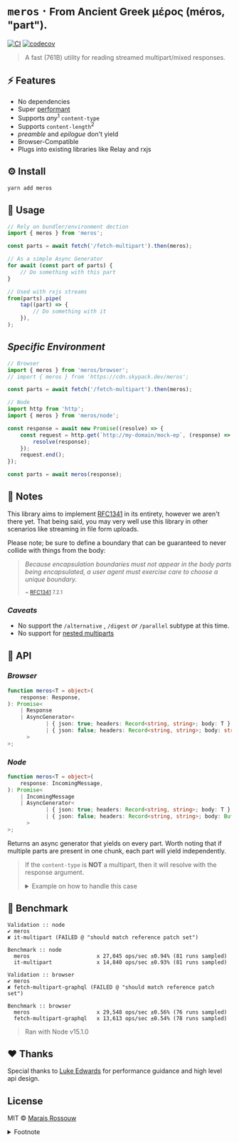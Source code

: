 # `meros` &middot; <small>From Ancient Greek μέρος (méros, "part").</small>

[![CI](https://img.shields.io/github/workflow/status/maraisr/meros/CI/main)](https://github.com/maraisr/meros/actions?query=workflow:CI+branch:main)
[![codecov](https://img.shields.io/codecov/c/gh/maraisr/meros/main?token=dAoRt2GoQn)](https://codecov.io/gh/maraisr/meros)

> A fast (761B) utility for reading streamed multipart/mixed responses.

## ⚡ Features

-   No dependencies
-   Super [performant](#-benchmark)
-   Supports _any_<sup>1</sup> `content-type`
-   Supports `content-length`<sup>2</sup>
-   _preamble_ and _epilogue_ don't yield
-   Browser-Compatible
-   Plugs into existing libraries like Relay and rxjs

## ⚙️ Install

```sh
yarn add meros
```

## 🚀 Usage

```ts
// Rely on bundler/environment dection
import { meros } from 'meros';

const parts = await fetch('/fetch-multipart').then(meros);

// As a simple Async Generator
for await (const part of parts) {
	// Do something with this part
}

// Used with rxjs streams
from(parts).pipe(
	tap((part) => {
		// Do something with it
	}),
);
```

## _Specific Environment_

```ts
// Browser
import { meros } from 'meros/browser';
// import { meros } from 'https://cdn.skypack.dev/meros';

const parts = await fetch('/fetch-multipart').then(meros);

// Node
import http from 'http';
import { meros } from 'meros/node';

const response = await new Promise((resolve) => {
	const request = http.get(`http://my-domain/mock-ep`, (response) => {
		resolve(response);
	});
	request.end();
});

const parts = await meros(response);
```

## 🎒 Notes

This library aims to implement [RFC1341] in its entirety, however we aren't
there yet. That being said, you may very well use this library in other
scenarios like streaming in file form uploads.

Please note; be sure to define a boundary that can be guaranteed to never
collide with things from the body:

> _Because encapsulation boundaries must not appear in the body parts being
> encapsulated, a user agent must exercise care to choose a unique boundary._
>
> <small>~ [RFC1341] 7.2.1</small>

### _Caveats_

-   No support the `/alternative` , `/digest` _or_ `/parallel` subtype at this
    time.
-   No support for
    [nested multiparts](https://tools.ietf.org/html/rfc1341#appendix-C)

## 🔎 API

### _Browser_

```ts
function meros<T = object>(
	response: Response,
): Promise<
	| Response
	| AsyncGenerator<
			| { json: true; headers: Record<string, string>; body: T }
			| { json: false; headers: Record<string, string>; body: string }
	  >
>;
```

### _Node_

```ts
function meros<T = object>(
	response: IncomingMessage,
): Promise<
	| IncomingMessage
	| AsyncGenerator<
			| { json: true; headers: Record<string, string>; body: T }
			| { json: false; headers: Record<string, string>; body: Buffer }
	  >
>;
```

Returns an async generator that yields on every part. Worth noting that if
multiple parts are present in one chunk, each part will yield independently.

> If the `content-type` is **NOT** a multipart, then it will resolve with the
> response argument.
>
> <details>
> <summary>Example on how to handle this case</summary>
>
> ```ts
> import { meros } from 'meros';
>
> const response = await fetch('/fetch-multipart'); // Assume this returns json
> const parts = await meros(response);
>
> if (parts[Symbol.asyncIterator] < 'u') {
> 	for await (const part of parts) {
> 		// Do something with this part
> 	}
> } else {
> 	const data = await parts.json();
> }
> ```
>
> </details>

## 💨 Benchmark

```
Validation :: node
✔ meros
✘ it-multipart (FAILED @ "should match reference patch set")

Benchmark :: node
  meros                     x 27,045 ops/sec ±0.94% (81 runs sampled)
  it-multipart              x 14,840 ops/sec ±0.93% (81 runs sampled)

Validation :: browser
✔ meros
✘ fetch-multipart-graphql (FAILED @ "should match reference patch set")

Benchmark :: browser
  meros                     x 29,548 ops/sec ±0.56% (76 runs sampled)
  fetch-multipart-graphql   x 13,613 ops/sec ±0.54% (78 runs sampled)
```

> Ran with Node v15.1.0

## ❤ Thanks

Special thanks to [Luke Edwards](https://github.com/lukeed) for performance
guidance and high level api design.

## License

MIT © [Marais Rossouw](https://marais.io)

<details>
<summary>Footnote</summary>

> 1: By default, we'll look for JSON, and parse that for you. If not, we'll give
> you the body as what was streamed.</small>
>
> 2: If not given, everything from the body through boundary will yield

</details>

[rfc1341]: https://tools.ietf.org/html/rfc1341 'The Multipart Content-Type'
